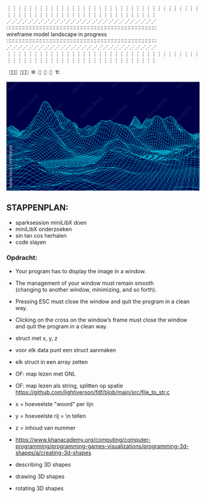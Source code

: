 ⋮⋮⋮⋮⋮⋮⋮⋮⋮⋮⋮⋮⋮⋮⋮⋮⋮⋮⋮⋮⋮⋮⋮⋮⋮⋮⋮⋮⋮⋮⋮⋮⋮⋮⋮⋮⋮⋮⋮⋮⋮⋮⋮⋮⋮⋮⋮⋮⋮⋮⋮⋮⋮⋮⋮⋮⋮⋮⋮⋮⋮⋮⋮⋮  
⋰⋰⋰⋰⋰⋰⋰⋰⋰⋰⋰⋰⋰⋰⋰⋰⋰⋰⋰⋰⋰⋰⋰⋰⋰⋰⋰⋰  
∷∷∷∷∷∷∷∷∷∷∷∷∷∷∷∷∷∷∷∷∷∷∷∷∷∷∷∷∷∷∷∷∷∷∷∷∷∷∷∷∷∷∷∷  
     wireframe model landscape in progress  
∷∷∷∷∷∷∷∷∷∷∷∷∷∷∷∷∷∷∷∷∷∷∷∷∷∷∷∷∷∷∷∷∷∷∷∷∷∷∷∷∷∷∷∷  
⋰⋰⋰⋰⋰⋰⋰⋰⋰⋰⋰⋰⋰⋰⋰⋰⋰⋰⋰⋰⋰⋰⋰⋰⋰⋰⋰⋰  
⋮⋮⋮⋮⋮⋮⋮⋮⋮⋮⋮⋮⋮⋮⋮⋮⋮⋮⋮⋮⋮⋮⋮⋮⋮⋮⋮⋮⋮⋮⋮⋮⋮⋮⋮⋮⋮⋮⋮⋮⋮⋮⋮⋮⋮⋮⋮⋮⋮⋮⋮⋮⋮⋮⋮⋮⋮⋮⋮⋮⋮⋮⋮⋮  
  
     👩🏻‍🎨 👩🏻‍💻 🕸 🏸 🥅 🚧 🏗  


![Alt text](fdf.jpeg "not mine")

## STAPPENPLAN:  
- sparksession miniLibX doen  
- miniLibX onderzoeken  
- sin tan cos herhalen  
- code slayen  
  
### Opdracht:  
- Your program has to display the image in a window.  
- The management of your window must remain smooth  
(changing to another window, minimizing, and so forth).  
- Pressing ESC must close the window and quit the program in a clean way.  
- Clicking on the cross on the window’s frame must close the window  
and quit the program in a clean way.  
  
  
  
- struct met x, y, z  
- voor elk data punt een struct aanmaken  
- elk struct in een array zetten  
- OF: map lezen met GNL  
- OF: map lezen als string, splitten op spatie  
https://github.com/lightiverson/fdf/blob/main/src/file_to_str.c  
- x = hoeveelste "woord" per lijn  
- y = hoeveelste rij = \n tellen  
- z = inhoud van nummer  
  
- https://www.khanacademy.org/computing/computer-programming/programming-games-visualizations/programming-3d-shapes/a/creating-3d-shapes  
- describing 3D shapes  
- drawing 3D shapes  
- rotating 3D shapes  
